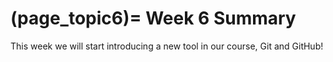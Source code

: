 (page_topic6)=
Week 6 Summary
=======================

This week we will start introducing a new tool in our course, Git and GitHub!